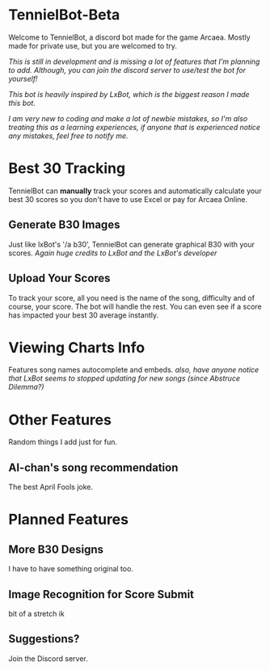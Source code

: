 # TennielBot-Beta

Welcome to TennielBot, a discord bot made for the game Arcaea. Mostly made for private use, but you are welcomed to try.

*This is still in development and is missing a lot of features that I'm planning to add. Although, you can join the discord server to use/test the bot for yourself!*

*This bot is heavily inspired by LxBot, which is the biggest reason I made this bot.*

*I am very new to coding and make a lot of newbie mistakes, so I'm also treating this as a learning experiences, if anyone that is experienced notice any mistakes, feel free to notify me.*

# Best 30 Tracking

TennielBot can **manually** track your scores and automatically calculate your best 30 scores so you don't have to use Excel or pay for Arcaea Online.

## Generate B30 Images

Just like lxBot's '/a b30', TennielBot can generate graphical B30 with your scores.
*Again huge credits to LxBot and the LxBot's developer*

## Upload Your Scores

To track your score, all you need is the name of the song, difficulty and of course, your score. The bot will handle the rest. You can even see if a score has impacted your best 30 average instantly.

# Viewing Charts Info

Features song names autocomplete and embeds.
*also, have anyone notice that LxBot seems to stopped updating for new songs (since Abstruce Dilemma?)*


# Other Features

Random things I add just for fun.

## AI-chan's song recommendation

The best April Fools joke.

# Planned Features

## More B30 Designs

I have to have something original too.

## Image Recognition for Score Submit

bit of a stretch ik

## Suggestions?

Join the Discord server.